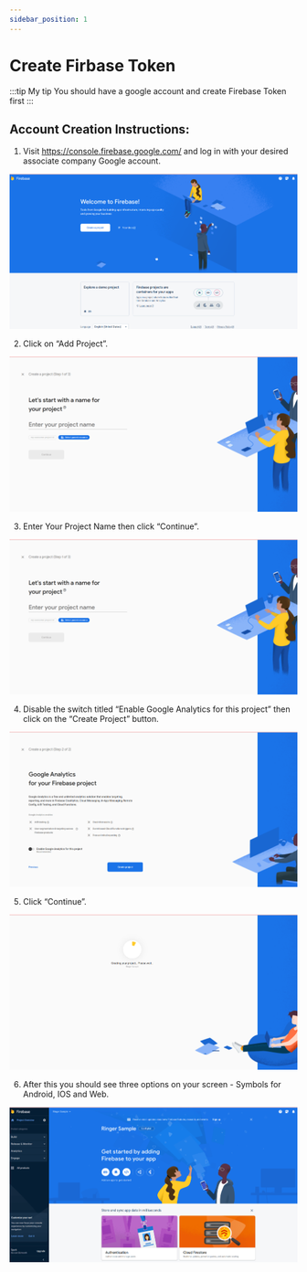 ```yaml
---
sidebar_position: 1
---
```


# Create Firbase Token 

:::tip My tip
You should have a google account and create Firebase Token first
:::



## Account Creation Instructions:

1. Visit https://console.firebase.google.com/ and log in with your desired associate
company Google account.

![login](./../img/firebase_account.png)

2. Click on “Add Project”.

![login](./../img/create_project.png)

3. Enter Your Project Name then click “Continue”.

![login](./../img/create_project.png)

4. Disable the switch titled “Enable Google Analytics for this project” then click on the
“Create Project” button.

![login](./../img/create_project_step4.png)

5. Click “Continue”.

![login](./../img/create_project_step5.png)

6. After this you should see three options on your screen - Symbols for Android, IOS and
Web.

![login](./../img/project_created.png)
